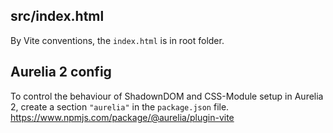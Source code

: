 ## src/index.html

By Vite conventions, the `index.html` is in root folder.

## Aurelia 2 config

To control the behaviour of ShadownDOM and CSS-Module setup in Aurelia 2, create a section `"aurelia"` in the `package.json` file.
https://www.npmjs.com/package/@aurelia/plugin-vite
